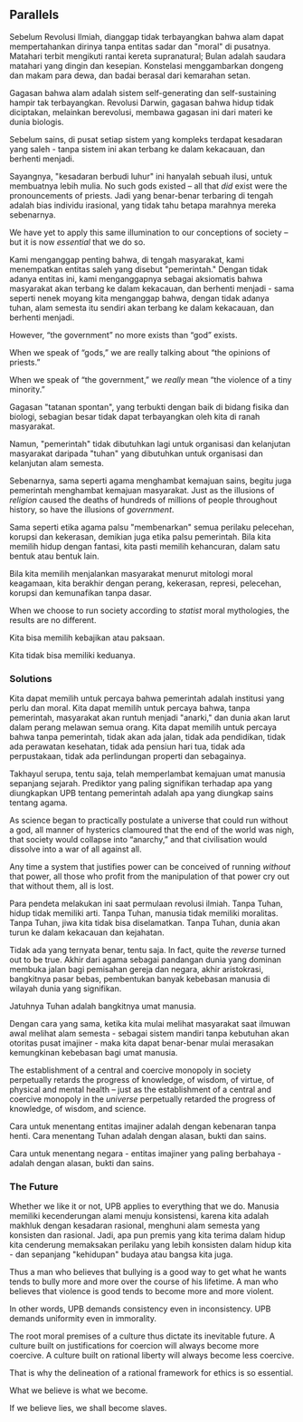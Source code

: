 ## Parallels

Sebelum Revolusi Ilmiah, dianggap tidak terbayangkan bahwa alam dapat mempertahankan dirinya tanpa entitas sadar dan "moral" di pusatnya. Matahari terbit mengikuti rantai kereta supranatural; Bulan adalah saudara matahari yang dingin dan kesepian. Konstelasi menggambarkan dongeng dan makam para dewa, dan badai berasal dari kemarahan setan.

Gagasan bahwa alam adalah sistem self-generating dan self-sustaining hampir tak terbayangkan. Revolusi Darwin, gagasan bahwa hidup tidak diciptakan, melainkan berevolusi, membawa gagasan ini dari materi ke dunia biologis.

Sebelum sains, di pusat setiap sistem yang kompleks terdapat kesadaran yang saleh - tanpa sistem ini akan terbang ke dalam kekacauan, dan berhenti menjadi.

Sayangnya, "kesadaran berbudi luhur" ini hanyalah sebuah ilusi, untuk membuatnya lebih mulia. No such gods existed – all that *did* exist were the pronouncements of priests. Jadi yang benar-benar terbaring di tengah adalah bias individu irasional, yang tidak tahu betapa marahnya mereka sebenarnya.

We have yet to apply this same illumination to our conceptions of society – but it is now *essential* that we do so.

Kami menganggap penting bahwa, di tengah masyarakat, kami menempatkan entitas saleh yang disebut "pemerintah." Dengan tidak adanya entitas ini, kami menganggapnya sebagai aksiomatis bahwa masyarakat akan terbang ke dalam kekacauan, dan berhenti menjadi - sama seperti nenek moyang kita menganggap bahwa, dengan tidak adanya tuhan, alam semesta itu sendiri akan terbang ke dalam kekacauan, dan berhenti menjadi.

However, “the government” no more exists than “god” exists.

When we speak of “gods,” we are really talking about “the opinions of priests.”

When we speak of “the government,” we *really* mean “the violence of a tiny minority.”

Gagasan "tatanan spontan", yang terbukti dengan baik di bidang fisika dan biologi, sebagian besar tidak dapat terbayangkan oleh kita di ranah masyarakat.

Namun, "pemerintah" tidak dibutuhkan lagi untuk organisasi dan kelanjutan masyarakat daripada "tuhan" yang dibutuhkan untuk organisasi dan kelanjutan alam semesta.

Sebenarnya, sama seperti agama menghambat kemajuan sains, begitu juga pemerintah menghambat kemajuan masyarakat. Just as the illusions of *religion* caused the deaths of hundreds of millions of people throughout history, so have the illusions of *government*.

Sama seperti etika agama palsu "membenarkan" semua perilaku pelecehan, korupsi dan kekerasan, demikian juga etika palsu pemerintah. Bila kita memilih hidup dengan fantasi, kita pasti memilih kehancuran, dalam satu bentuk atau bentuk lain.

Bila kita memilih menjalankan masyarakat menurut mitologi moral keagamaan, kita berakhir dengan perang, kekerasan, represi, pelecehan, korupsi dan kemunafikan tanpa dasar.

When we choose to run society according to *statist* moral mythologies, the results are no different.

Kita bisa memilih kebajikan atau paksaan.

Kita tidak bisa memiliki keduanya.

### Solutions

Kita dapat memilih untuk percaya bahwa pemerintah adalah institusi yang perlu dan moral. Kita dapat memilih untuk percaya bahwa, tanpa pemerintah, masyarakat akan runtuh menjadi "anarki," dan dunia akan larut dalam perang melawan semua orang. Kita dapat memilih untuk percaya bahwa tanpa pemerintah, tidak akan ada jalan, tidak ada pendidikan, tidak ada perawatan kesehatan, tidak ada pensiun hari tua, tidak ada perpustakaan, tidak ada perlindungan properti dan sebagainya.

Takhayul serupa, tentu saja, telah memperlambat kemajuan umat manusia sepanjang sejarah. Prediktor yang paling signifikan terhadap apa yang diungkapkan UPB tentang pemerintah adalah apa yang diungkap sains tentang agama.

As science began to practically postulate a universe that could run without a god, all manner of hysterics clamoured that the end of the world was nigh, that society would collapse into “anarchy,” and that civilisation would dissolve into a war of all against all.

Any time a system that justifies power can be conceived of running *without* that power, all those who profit from the manipulation of that power cry out that without them, all is lost.

Para pendeta melakukan ini saat permulaan revolusi ilmiah. Tanpa Tuhan, hidup tidak memiliki arti. Tanpa Tuhan, manusia tidak memiliki moralitas. Tanpa Tuhan, jiwa kita tidak bisa diselamatkan. Tanpa Tuhan, dunia akan turun ke dalam kekacauan dan kejahatan.

Tidak ada yang ternyata benar, tentu saja. In fact, quite the *reverse* turned out to be true. Akhir dari agama sebagai pandangan dunia yang dominan membuka jalan bagi pemisahan gereja dan negara, akhir aristokrasi, bangkitnya pasar bebas, pembentukan banyak kebebasan manusia di wilayah dunia yang signifikan.

Jatuhnya Tuhan adalah bangkitnya umat manusia.

Dengan cara yang sama, ketika kita mulai melihat masyarakat saat ilmuwan awal melihat alam semesta - sebagai sistem mandiri tanpa kebutuhan akan otoritas pusat imajiner - maka kita dapat benar-benar mulai merasakan kemungkinan kebebasan bagi umat manusia.

The establishment of a central and coercive monopoly in society perpetually retards the progress of knowledge, of wisdom, of virtue, of physical and mental health – just as the establishment of a central and coercive monopoly in the *universe* perpetually retarded the progress of knowledge, of wisdom, and science.

Cara untuk menentang entitas imajiner adalah dengan kebenaran tanpa henti. Cara menentang Tuhan adalah dengan alasan, bukti dan sains.

Cara untuk menentang negara - entitas imajiner yang paling berbahaya - adalah dengan alasan, bukti dan sains.

### The Future

Whether we like it or not, UPB applies to everything that we do. Manusia memiliki kecenderungan alami menuju konsistensi, karena kita adalah makhluk dengan kesadaran rasional, menghuni alam semesta yang konsisten dan rasional. Jadi, apa pun premis yang kita terima dalam hidup kita cenderung memaksakan perilaku yang lebih konsisten dalam hidup kita - dan sepanjang "kehidupan" budaya atau bangsa kita juga.

Thus a man who believes that bullying is a good way to get what he wants tends to bully more and more over the course of his lifetime. A man who believes that violence is good tends to become more and more violent.

In other words, UPB demands consistency even in inconsistency. UPB demands uniformity even in immorality.

The root moral premises of a culture thus dictate its inevitable future. A culture built on justifications for coercion will always become more coercive. A culture built on rational liberty will always become less coercive.

That is why the delineation of a rational framework for ethics is so essential.

What we believe is what we become.

If we believe lies, we shall become slaves.